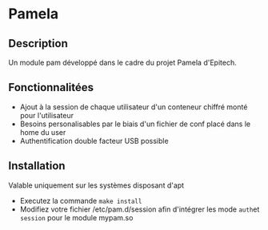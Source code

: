 # Pamela

## Description

Un module pam développé dans le cadre du projet Pamela d'Epitech.

## Fonctionnalitées

* Ajout à la session de chaque utilisateur d'un conteneur chiffré monté pour l'utilisateur
* Besoins personalisables par le biais d'un fichier de conf placé dans le home du user
* Authentification double facteur USB possible

## Installation

Valable uniquement sur les systèmes disposant d'apt

* Executez la commande `make install`
* Modifiez votre fichier /etc/pam.d/session afin d'intégrer les mode `auth`et `session` pour le module mypam.so

